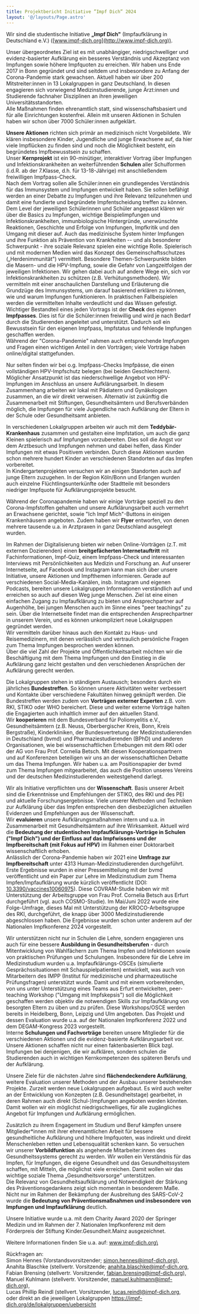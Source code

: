 ```yaml
---
title: Projektbericht Initiative ”Impf Dich” 2024
layout: '@/layouts/Page.astro'
---
```


Wir sind die studentische Initiative **„Impf Dich"** (Impfaufklärung in Deutschland e.V.) ([www.impf-dich.org](http://www.impf-dich.org)).

Unser übergeordnetes Ziel ist es mit unabhängiger, niedrigschwelliger und evidenz-basierter Aufklärung ein besseres Verständnis und Akzeptanz von Impfungen sowie höhere Impfquoten zu erreichen. Wir haben uns Ende 2017 in Bonn gegründet und sind seitdem und insbesondere zu Anfang der Corona-Pandemie stark gewachsen. Aktuell haben wir über 200 Mitstreiter:innen in 13 Lokalgruppen in ganz Deutschland. In diesen engagieren sich vorwiegend Medizinstudierende, junge Ärzt:innen und Studierende fachnaher Disziplinen an ihren jeweiligen Universitätsstandorten.\
Alle Maßnahmen finden ehrenamtlich statt, sind wissenschaftsbasiert und für alle Einrichtungen kostenfrei. Allein mit unseren Aktionen in Schulen haben wir schon über 7000 Schüler:innen aufgeklärt.

**Unsere Aktionen** richten sich primär an medizinisch nicht Vorgebildete. Wir klären insbesondere Kinder, Jugendliche und junge Erwachsene auf, da hier viele Impflücken zu finden sind und noch die Möglichkeit besteht, ein begründetes Impfbewusstsein zu schaffen.\
Unser **Kernprojekt** ist ein 90-minütiger, interaktiver Vortrag über Impfungen und Infektionskrankheiten an weiterführenden **Schulen** aller Schulformen (i.d.R. ab der 7.Klasse, d.h. für 13-18-Jährige) mit anschließendem freiwilligen Impfpass-Check.\
Nach dem Vortrag sollen alle Schüler:innen ein grundlegendes Verständnis für das Immunsystem und Impfungen entwickelt haben. Sie sollen befähigt werden an einer Debatte zu Impfungen und ihre Relevanz teilzunehmen und damit eine fundierte und begründete Impfentscheidung treffen zu können.\
Dem Level der jeweiligen Schülerinnen und Schüler angepasst klären wir über die Basics zu Impfungen, wichtige Beispielimpfungen und Infektionskrankheiten, immunbiologische Hintergründe, unerwünschte Reaktionen, Geschichte und Erfolge von Impfungen, Impfkritik und den Umgang mit dieser auf. Auch das medizinische System hinter Impfungen und ihre Funktion als Prävention von Krankheiten -- und als besonderer Schwerpunkt - ihre soziale Relevanz spielen eine wichtige Rolle. Spielerisch und mit modernen Medien wird das Konzept des Gemeinschaftsschutzes („Herdenimmunität") vermittelt. Besondere Themen-Schwerpunkte bilden die Masern- und die HPV-Impfung, sowie die Gefahr von Langzeitfolgen der jeweiligen Infektionen. Wir gehen dabei auch auf andere Wege ein, sich vor Infektionskrankheiten zu schützen (z.B. Verhütungsmethoden). Wir vermitteln mit einer anschaulichen Darstellung und Erläuterung die Grundzüge des Immunsystems, um darauf basierend erklären zu können, wie und warum Impfungen funktionieren. In praktischen Fallbeispielen werden die vermittelten Inhalte verdeutlicht und das Wissen gefestigt.\
Wichtiger Bestandteil eines jeden Vortrags ist der **Check** des eigenen **Impfpasses**. Dies ist für die Schüler:innen freiwillig und wird je nach Bedarf durch die Studierenden angeleitet und unterstützt. Dadurch soll ein Bewusstsein für den eigenen Impfpass, Impfstatus und fehlende Impfungen geschaffen werden.\
Während der "Corona-Pandemie" nahmen auch entsprechende Impfungen und Fragen einen wichtigen Anteil in den Vorträgen; viele Vorträge haben online/digital stattgefunden.

Nur selten finden wir bei o.g. Impfpass-Checks Impfpässe, die einen vollständigen HPV-Impfschutz belegen (bei beiden Geschlechtern). Möglicher Ansatzpunkt ist das niederschwellige Angebot von HPV-Impfungen im Anschluss an unsere Aufklärungsarbeit. In diesem Zusammenhang arbeiten wir lokal mit Pädiatern und Gynäkologen zusammen, an die wir direkt verweisen. Alternativ ist zukünftig die Zusammenarbeit mit Stiftungen, Gesundheitsämtern und Berufsverbänden möglich, die Impfungen für viele Jugendliche nach Aufklärung der Eltern in der Schule oder Gesundheitsamt anbieten.

In verschiedenen Lokalgruppen arbeiten wir auch mit dem **Teddybär-Krankenhaus** zusammen und gestalten eine Impfstation, um auch die ganz Kleinen spielerisch auf Impfungen vorzubereiten. Dies soll die Angst vor dem Arztbesuch und Impfungen nehmen und dabei helfen, dass Kinder Impfungen mit etwas Positivem verbinden. Durch diese Aktionen wurden schon mehrere hundert Kinder an verschiedenen Standorten auf das Impfen vorbereitet.\
In Kindergartenprojekten versuchen wir an einigen Standorten auch auf junge Eltern zuzugehen. In der Region Köln/Bonn und Erlangen wurden auch einzelne Flüchtlingsunterkünfte oder Stadtteile mit besonders niedriger Impfquote für Aufklärungsprojekte besucht.

Während der Coronapandemie haben wir einige Vorträge speziell zu den Corona-Impfstoffen gehalten und unsere Aufklärungsarbeit auch vermehrt an Erwachsene gerichtet, sowie "Ich Impf Mich"-Buttons in einigen Krankenhäusern angeboten. Zudem haben wir **Flyer** entworfen, von denen mehrere tausende u.a. in Arztpraxen in ganz Deutschland ausgelegt wurden.

Im Rahmen der Digitalisierung bieten wir neben Online-Vorträgen (z.T. mit externen Dozierenden) einen **breitgefächerten Internetauftritt** mit Fachinformationen, Impf-Quiz, einem Impfpass-Check und interessanten Interviews mit Persönlichkeiten aus Medizin und Forschung an. Auf unserer Internetseite, auf Facebook und Instagram kann man sich über unsere Initiative, unsere Aktionen und Impfthemen informieren. Gerade auf verschiedenen Social-Media-Kanälen, insb. Instagram und eigenen Podcasts, bereiten unsere Lokalgruppen Informationen verständlich auf und erreichen so auch auf diesen Weg junge Menschen. Ziel ist eine einen einfachen Zugang zu Impfaufklärung zu bieten und Ansprechpartner auf Augenhöhe, bei jungen Menschen auch im Sinne eines "peer teachings" zu sein. Über die Internetseite findet man die entsprechenden Ansprechpartner in unserem Verein, und es können unkompliziert neue Lokalgruppen gegründet werden.\
Wir vermitteln darüber hinaus auch den Kontakt zu Haus- und Reisemedizinern, mit denen verlässlich und vertraulich persönliche Fragen zum Thema Impfungen besprochen werden können.\
Über die viel Zahl der Projekte und Öffentlichkeitsarbeit möchten wir die Beschäftigung mit dem Thema Impfungen und den Einstieg in die Aufklärung ganz leicht gestalten und den verschiedenen Ansprüchen der Aufklärung gerecht werden.

Die Lokalgruppen stehen in ständigem Austausch; besonders durch ein jährliches **Bundestreffen**. So können unsere Aktivitäten weiter verbessert und Kontakte über verschiedene Fakultäten hinweg geknüpft werden. Die Bundestreffen werden zudem von **Vorträgen externer Experten** z.B. vom RKI, STIKO oder WHO bereichert. Diese und weiter externe Vorträge halten die Engagierten auch inhaltlich immer auf den aktuellen Stand.\
Wir **kooperieren** mit dem Bundesverband für Poliomyelitis e.V., Gesundheitsämtern (z.B. Neuss, Oberbergischer Kreis, Bonn, Kreis Bergstraße), Kinderkliniken, der Bundesvertretung der Medizinstudierenden in Deutschland (bvmd) und Pharmaziestudierenden (BPhD) und anderen Organisationen, wie bei wissenschaftlichen Erhebungen mit dem RKI oder der AG von Frau Prof. Cornelia Betsch. Mit diesen Kooperationspartnern und auf Konferenzen beteiligen wir uns an der wissenschaftlichen Debatte um das Thema Impfungen. Wir haben u.a. am Positionspapier der bvmd zum Thema Impfungen mitgearbeitet, das auch die Position unseres Vereins und der deutschen Medizinstudierenden weitestgehend darlegt.

Wir als Initiative verpflichten uns der **Wissenschaft**. Basis unserer Arbeit sind die Erkenntnisse und Empfehlungen der STIKO, des RKI und des PEI und aktuelle Forschungsergebnisse. Viele unserer Methoden und Techniken zur Aufklärung über das Impfen entsprechen den diesbezüglichen aktuellen Evidenzen und Empfehlungen aus der Wissenschaft.\
Wir **evaluieren** unsere Aufklärungsmaßnahmen intern und u.a. in Zusammenarbeit mit Gesundheitsämtern auf ihre Wirksamkeit. Aktuell wird die **Bedeutung der studentischen Impfaufklärungs-Vorträge in Schulen ("Impf Dich") und der Einfluss auf das Impfwissens und der Impfbereitschaft (mit Fokus auf HPV)** im Rahmen einer Doktorarbeit wissenschaftlich erhoben.\
Anlässlich der Corona-Pandemie haben wir 2021 eine **Umfrage zur Impfbereitschaft** unter 4313 Human-Medizinstudierenden durchgeführt. Erste Ergebnisse wurden in einer Pressemitteilung mit der bvmd veröffentlicht und ein Paper zur Lehre im Medizinstudium zum Thema Impfen/Impfaufklärung wurde kürzlich veröffentlicht (DOI: [10.3390/vaccines10060975](https://doi.org/10.3390/vaccines10060975)). Diese COVRAM-Studie haben wir mit Unterstützung der Arbeitsgruppe von Frau Prof. Cornelia Betsch aus Erfurt durchgeführt (vgl. auch COSMO-Studie). Im Mai/Juni 2022 wurde eine Folge-Umfrage, dieses Mal mit Unterstützung der KROCO-Arbeitsgruppe des RKI, durchgeführt, die knapp über 3000 Medizinstudierende abgeschlossen haben. Die Ergebnisse wurden schon unter anderem auf der Nationalen Impfkonferenz 2024 vorgestellt.

Wir unterstützen nicht nur in Schulen die Lehre, sondern engagieren uns auch für eine bessere **Ausbildung in Gesundheitsberufen** - durch Mitentwicklung von Wahlfächern zum Thema Impfen und Infektionen sowie von praktischen Prüfungen und Schulungen. Insbesondere für die Lehre im Medizinstudium wurden u.a. Impfaufklärungs-OSCEs (simulierte Gesprächssituationen mit Schauspielpatienten) entwickelt, was auch von Mitarbeitern des IMPP (Institut für medizinische und pharmazeutische Prüfungsfragen) unterstützt wurde. Damit und mit einem vorbereitenden, von uns unter Unterstützung eines Teams aus Erfurt entwickelten, peer-teaching Workshop ("Umgang mit Impfskepsis") soll die Möglichkeit geschaffen werden objektiv die notwendigen Skills zur Impfaufklärung von besorgten Eltern zu üben und zu prüfen. Diese Workshops/OSCE werden bereits in Heidelberg, Bonn, Leipzig und Ulm angeboten. Das Projekt und dessen Evaluation wurde u.a. auf der Nationalen Impfkonferenz 2022 und dem DEGAM-Kongress 2023 vorgestellt.\
Interne **Schulungen und Fachvorträge** bereiten unsere Mitglieder für die verschiedenen Aktionen und die evidenz-basierte Aufklärungsarbeit vor. Unsere Aktionen schaffen nicht nur einen faktenbasierten Blick bzgl. Impfungen bei denjenigen, die wir aufklären, sondern schulen die Studierenden auch in wichtigen Kernkompetenzen des späteren Berufs und der Aufklärung.

Unsere Ziele für die nächsten Jahre sind **flächendeckendere Aufklärung**, weitere Evaluation unserer Methoden und der Ausbau unserer bestehenden Projekte. Zurzeit werden neue Lokalgruppen aufgebaut. Es wird auch weiter an der Entwicklung von Konzepten (z.B. Gesundheitstage) gearbeitet, in deren Rahmen auch direkt (Schul-)Impfungen angeboten werden könnten. Damit wollen wir ein möglichst niedrigschwelliges, für alle zugängliches Angebot für Impfungen und Aufklärung ermöglichen.

Zusätzlich zu ihrem Engagement im Studium und Beruf kämpfen unsere Mitglieder\*innen mit ihrer ehrenamtlichen Arbeit für bessere gesundheitliche Aufklärung und höhere Impfquoten, was indirekt und direkt Menschenleben retten und Lebensqualität schenken kann. So versuchen wir unserer **Vorbildfunktion** als angehende Mitarbeiter:innen des Gesundheitssystems gerecht zu werden. Wir wollen ein Verständnis für das Impfen, für Impfungen, die eigene Gesundheit und das Gesundheitssystem schaffen, mit Mitteln, die möglichst viele erreichen. Damit wollen wir das wichtige soziale Thema „Gesundheitsvorsorge" unterstützen.\
Die Relevanz von Gesundheitsaufklärung und Notwendigkeit der Stärkung des Präventionsgedankens zeigt sich momentan in besonderem Maße. Nicht nur im Rahmen der Bekämpfung der Ausbreitung des SARS-CoV-2 wurde die **Bedeutung von Präventionsmaßnahmen und insbesondere von Impfungen und Impfaufklärung** deutlich.

Unsere Initiative wurde u.a. mit dem Charity Award 2020 der Springer Medizin und im Rahmen der 7. Nationalen Impfkonferenz mit dem Förderpreis der Stiftung Kinder.Gesundheit.Mainz ausgezeichnet.

Weitere Informationen finden Sie u.a. auf: [www.impf-dich.org\
](http://www.impf-dich.org)

Rückfragen an:\
Simon Hennes (Vorstandsvorsitzender; <simon.hennes@impf-dich.org>),\
Anahita Blaschke (stellvertr. Vorsitzende; <anahita.blaschke@impf-dich.org>,\
Fabian Brensing (stellvertr. Vorsitzender, <fabian.brensing@impf-dich.org>),\
Manuel Kuhlmann (stellvertr. Vorsitzender, <manuel.kuhlmann@impf-dich.org>),\
Lucas Phillip Reindl (stellvert. Vorsitzender, <lucas.reindl@impf-dich.org>,\
oder direkt an die jeweiligen Lokalgruppen <https://impf-dich.org/de/lokalgruppen/uebersicht>
